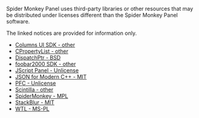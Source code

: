 Spider Monkey Panel uses third-party libraries or other resources that may
be distributed under licenses different than the Spider Monkey Panel software.

The linked notices are provided for information only.

- [Columns UI SDK - other](component/licenses/Columns%20UI%20SDK.txt)
- [CPropertyList - other](component/licenses/CPropertyList.txt)
- [DispatchPtr - BSD](component/licenses/DispatchPtr.txt)
- [foobar2000 SDK - other](component/licenses/foobar2000%20SDK.txt)
- [JScript Panel - Unlicense](component/licenses/JScript%20Panel.txt)
- [JSON for Modern C++ - MIT](component/licenses/JSON%20for%20Modern%20C%2B%2B.txt)
- [PFC - Unlicense](component/licenses/PFC.txt)
- [Scintilla - other](component/licenses/Scintilla.txt)
- [SpiderMonkey - MPL](component/licenses/SpiderMonkey.txt)
- [StackBlur - MIT](component/licenses/StackBlur.txt)
- [WTL - MS-PL](component/licenses/WTL.txt)
